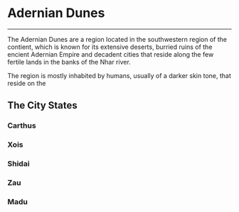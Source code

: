 # Adernian Dunes
___
The Adernian Dunes are a region located in the southwestern region of the contient, which is known for its extensive deserts, burried ruins of the encient Adernian Empire and decadent cities that reside along the few fertile lands in the banks of the Nhar river.

The region is mostly inhabited by humans, usually of a darker skin tone, that reside on the 

## The City States

### Carthus


### Xois


### Shidai


### Zau


### Madu